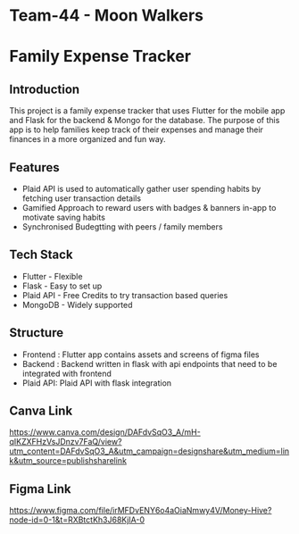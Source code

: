 # Team-44 - Moon Walkers 
# Family Expense Tracker
## Introduction
This project is a family expense tracker that uses Flutter for the mobile app and Flask for the backend & Mongo for the database. The purpose of this app is to help families keep track of their expenses and manage their finances in a more organized and fun way.
## Features
* Plaid API is used to automatically gather user spending habits by fetching user transaction details 
* Gamified Approach to reward users with badges & banners in-app to motivate saving habits
* Synchronised Budegtting with peers / family members
## Tech Stack
* Flutter - Flexible 
* Flask - Easy to set up
* Plaid API - Free Credits to try transaction based queries
* MongoDB - Widely supported 
## Structure
* Frontend : Flutter app contains assets and screens of figma files
* Backend : Backend written in flask with api endpoints that need to be integrated with frontend 
* Plaid API: Plaid API with flask integration 
## Canva Link
https://www.canva.com/design/DAFdvSqO3_A/mH-qIKZXFHzVsJDnzv7FaQ/view?utm_content=DAFdvSqO3_A&utm_campaign=designshare&utm_medium=link&utm_source=publishsharelink
## Figma Link
https://www.figma.com/file/irMFDvENY6o4aOiaNmwy4V/Money-Hive?node-id=0-1&t=RXBtctKh3J68KjIA-0
